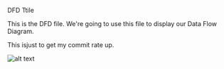 DFD Ttile


This is the DFD file.  We're going to use this file to display our Data Flow Diagram.


This isjust to get my commit rate up.

![alt text]()
